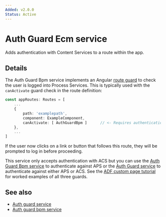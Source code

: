 ```yaml
---
Added: v2.0.0
Status: Active
---
```


# Auth Guard Ecm service

Adds authentication with Content Services to a route within the app.

## Details

The Auth Guard Bpm service implements an Angular
[route guard](https://angular.io/guide/router#milestone-5-route-guards)
to check the user is logged into Process Services. This is typically used with the
`canActivate` guard check in the route definition:

```ts
const appRoutes: Routes = [
    ...
    {
        path: 'examplepath',
        component: ExampleComponent,
        canActivate: [ AuthGuardBpm ]      // <- Requires authentication for this route.
    },
    ...
]
```

If the user now clicks on a link or button that follows this route, they will be prompted
to log in before proceeding.

This service only accepts authentication with ACS but you can use the
[Auth Guard Bpm service](auth-guard-bpm.service.md) to authenticate
against APS or the [Auth Guard service](auth-guard.service.md) to authenticate against
either APS or ACS. See the
[ADF custom page tutorial](https://community.alfresco.com/docs/DOC-6628-adf-105-creating-custom-pages-and-components)
for worked examples of all three guards.

## See also

-   [Auth guard service](auth-guard.service.md)
-   [Auth guard bpm service](auth-guard-bpm.service.md)
